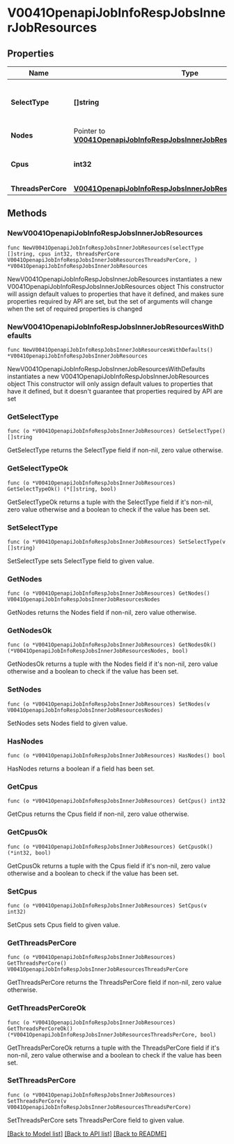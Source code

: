 # V0041OpenapiJobInfoRespJobsInnerJobResources

## Properties

Name | Type | Description | Notes
------------ | ------------- | ------------- | -------------
**SelectType** | **[]string** | Scheduling consumption resource selection type | 
**Nodes** | Pointer to [**V0041OpenapiJobInfoRespJobsInnerJobResourcesNodes**](V0041OpenapiJobInfoRespJobsInnerJobResourcesNodes.md) |  | [optional] 
**Cpus** | **int32** | Number of processors in the allocation | 
**ThreadsPerCore** | [**V0041OpenapiJobInfoRespJobsInnerJobResourcesThreadsPerCore**](V0041OpenapiJobInfoRespJobsInnerJobResourcesThreadsPerCore.md) |  | 

## Methods

### NewV0041OpenapiJobInfoRespJobsInnerJobResources

`func NewV0041OpenapiJobInfoRespJobsInnerJobResources(selectType []string, cpus int32, threadsPerCore V0041OpenapiJobInfoRespJobsInnerJobResourcesThreadsPerCore, ) *V0041OpenapiJobInfoRespJobsInnerJobResources`

NewV0041OpenapiJobInfoRespJobsInnerJobResources instantiates a new V0041OpenapiJobInfoRespJobsInnerJobResources object
This constructor will assign default values to properties that have it defined,
and makes sure properties required by API are set, but the set of arguments
will change when the set of required properties is changed

### NewV0041OpenapiJobInfoRespJobsInnerJobResourcesWithDefaults

`func NewV0041OpenapiJobInfoRespJobsInnerJobResourcesWithDefaults() *V0041OpenapiJobInfoRespJobsInnerJobResources`

NewV0041OpenapiJobInfoRespJobsInnerJobResourcesWithDefaults instantiates a new V0041OpenapiJobInfoRespJobsInnerJobResources object
This constructor will only assign default values to properties that have it defined,
but it doesn't guarantee that properties required by API are set

### GetSelectType

`func (o *V0041OpenapiJobInfoRespJobsInnerJobResources) GetSelectType() []string`

GetSelectType returns the SelectType field if non-nil, zero value otherwise.

### GetSelectTypeOk

`func (o *V0041OpenapiJobInfoRespJobsInnerJobResources) GetSelectTypeOk() (*[]string, bool)`

GetSelectTypeOk returns a tuple with the SelectType field if it's non-nil, zero value otherwise
and a boolean to check if the value has been set.

### SetSelectType

`func (o *V0041OpenapiJobInfoRespJobsInnerJobResources) SetSelectType(v []string)`

SetSelectType sets SelectType field to given value.


### GetNodes

`func (o *V0041OpenapiJobInfoRespJobsInnerJobResources) GetNodes() V0041OpenapiJobInfoRespJobsInnerJobResourcesNodes`

GetNodes returns the Nodes field if non-nil, zero value otherwise.

### GetNodesOk

`func (o *V0041OpenapiJobInfoRespJobsInnerJobResources) GetNodesOk() (*V0041OpenapiJobInfoRespJobsInnerJobResourcesNodes, bool)`

GetNodesOk returns a tuple with the Nodes field if it's non-nil, zero value otherwise
and a boolean to check if the value has been set.

### SetNodes

`func (o *V0041OpenapiJobInfoRespJobsInnerJobResources) SetNodes(v V0041OpenapiJobInfoRespJobsInnerJobResourcesNodes)`

SetNodes sets Nodes field to given value.

### HasNodes

`func (o *V0041OpenapiJobInfoRespJobsInnerJobResources) HasNodes() bool`

HasNodes returns a boolean if a field has been set.

### GetCpus

`func (o *V0041OpenapiJobInfoRespJobsInnerJobResources) GetCpus() int32`

GetCpus returns the Cpus field if non-nil, zero value otherwise.

### GetCpusOk

`func (o *V0041OpenapiJobInfoRespJobsInnerJobResources) GetCpusOk() (*int32, bool)`

GetCpusOk returns a tuple with the Cpus field if it's non-nil, zero value otherwise
and a boolean to check if the value has been set.

### SetCpus

`func (o *V0041OpenapiJobInfoRespJobsInnerJobResources) SetCpus(v int32)`

SetCpus sets Cpus field to given value.


### GetThreadsPerCore

`func (o *V0041OpenapiJobInfoRespJobsInnerJobResources) GetThreadsPerCore() V0041OpenapiJobInfoRespJobsInnerJobResourcesThreadsPerCore`

GetThreadsPerCore returns the ThreadsPerCore field if non-nil, zero value otherwise.

### GetThreadsPerCoreOk

`func (o *V0041OpenapiJobInfoRespJobsInnerJobResources) GetThreadsPerCoreOk() (*V0041OpenapiJobInfoRespJobsInnerJobResourcesThreadsPerCore, bool)`

GetThreadsPerCoreOk returns a tuple with the ThreadsPerCore field if it's non-nil, zero value otherwise
and a boolean to check if the value has been set.

### SetThreadsPerCore

`func (o *V0041OpenapiJobInfoRespJobsInnerJobResources) SetThreadsPerCore(v V0041OpenapiJobInfoRespJobsInnerJobResourcesThreadsPerCore)`

SetThreadsPerCore sets ThreadsPerCore field to given value.



[[Back to Model list]](../README.md#documentation-for-models) [[Back to API list]](../README.md#documentation-for-api-endpoints) [[Back to README]](../README.md)


